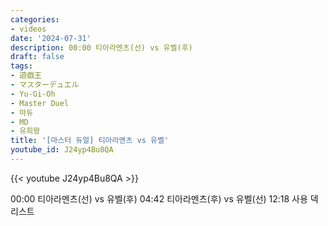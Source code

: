 ```yaml
---
categories:
- videos
date: '2024-07-31'
description: 00:00 티아라멘츠(선) vs 유벨(후)
draft: false
tags:
- 遊戯王
- マスターデュエル
- Yu-Gi-Oh
- Master Duel
- 마듀
- MD
- 유희왕
title: '[마스터 듀얼] 티아라멘츠 vs 유벨'
youtube_id: J24yp4Bu8QA
---
```



{{< youtube J24yp4Bu8QA >}}

00:00 티아라멘츠(선) vs 유벨(후)
04:42 티아라멘츠(후) vs 유벨(선)
12:18 사용 덱 리스트